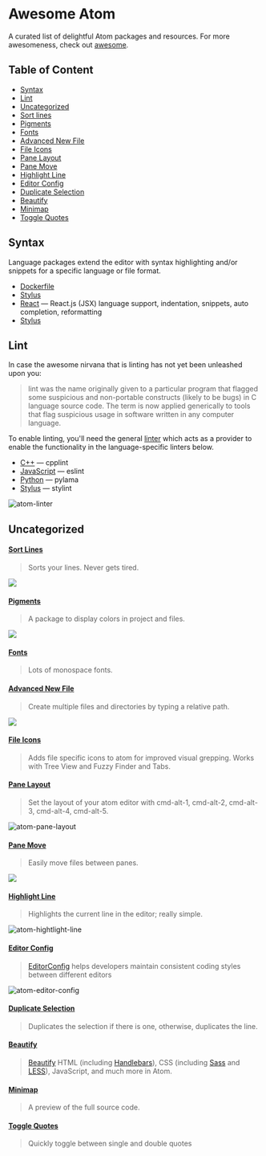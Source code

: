 # Awesome Atom

A curated list of delightful Atom packages and resources. For more awesomeness, check out [awesome](https://github.com/sindresorhus/awesome).

## Table of Content

- [Syntax](#syntax)
- [Lint](#lint)
- [Uncategorized](#uncategorized)
 - [Sort lines](#sort-lines)
 - [Pigments](#pigments)
 - [Fonts](#fonts)
 - [Advanced New File](#advanced-new-file)
 - [File Icons](#file-icons)
 - [Pane Layout](#pane-layout)
 - [Pane Move](#pane-move)
 - [Highlight Line](#highlight-line)
 - [Editor Config](#editor-config)
 - [Duplicate Selection](#duplicate-selection)
 - [Beautify](#beautify)
 - [Minimap](#minimap)
 - [Toggle Quotes](#toggle-quotes)

## Syntax

Language packages extend the editor with syntax highlighting and/or
snippets for a specific language or file format.

 - [Dockerfile](https://atom.io/packages/language-docker)
 - [Stylus](https://github.com/matthojo/language-stylus)
 - [React](https://atom.io/packages/react) — React.js (JSX) language support, indentation, snippets, auto completion, reformatting
 - [Stylus](https://atom.io/packages/stylus)

## Lint

In case the awesome nirvana that is linting has not yet been unleashed upon you:
> lint was the name originally given to a particular program that flagged some suspicious and non-portable constructs (likely to be bugs) in C language source code. The term is now applied generically to tools that flag suspicious usage in software written in any computer language.

To enable linting, you'll need the general [linter](https://atom.io/packages/linter) which acts as a provider to enable the functionality in the language-specific linters below.

 - [C++](https://atom.io/packages/linter-cpplint) — cpplint
 - [JavaScript](https://atom.io/packages/linter-eslint) — eslint
 - [Python](https://atom.io/packages/linter-pylama) — pylama
 - [Stylus](https://atom.io/packages/linter-stylint) — stylint

![atom-linter](https://raw.githubusercontent.com/AtomLinter/Linter/master/inline-comments.gif)

## Uncategorized

#### [Sort Lines](https://atom.io/packages/sort-lines)
> Sorts your lines. Never gets tired.

![](https://camo.githubusercontent.com/59de82a667ea690b778abaa5ba8a407f8659ebb3/68747470733a2f2f662e636c6f75642e6769746875622e636f6d2f6173736574732f323938382f313739363839312f38356536396666322d366139332d313165332d383961632d3331393237663630343539322e676966)

#### [Pigments](https://atom.io/packages/pigments)
> A package to display colors in project and files.

![](https://github.com/abe33/atom-pigments/raw/master/resources/pigments.gif?raw=true)

#### [Fonts](https://atom.io/packages/fonts)
> Lots of monospace fonts.

#### [Advanced New File](https://atom.io/packages/advanced-new-file)
> Create multiple files and directories by typing a relative path.

![](https://cloud.githubusercontent.com/assets/3289225/5792505/81f41c72-9f1b-11e4-9085-38cfb832383c.gif)

#### [File Icons](https://atom.io/packages/file-icons)
> Adds file specific icons to atom for improved visual grepping. Works with Tree View and Fuzzy Finder and Tabs.

#### [Pane Layout](https://atom.io/packages/pane-layout-plus)
> Set the layout of your atom editor with cmd-alt-1, cmd-alt-2, cmd-alt-3, cmd-alt-4, cmd-alt-5.

![atom-pane-layout](https://camo.githubusercontent.com/b65aab362fd31c55786d13508d86e9b39e4ebbe6/68747470733a2f2f7261772e6769746875622e636f6d2f6368656d6f6973682f61746f6d2d70616e652d6c61796f75742f6d61737465722f64656d6f2e676966)

#### [Pane Move](https://atom.io/packages/pane-move-plus)
> Easily move files between panes.

![](https://camo.githubusercontent.com/120c069d04ce6f0e7685144f17ed33dc3352cd26/68747470733a2f2f7261772e6769746875622e636f6d2f6368656d6f6973682f61746f6d2d70616e652d6d6f76652f6d61737465722f64656d6f2e676966)

#### [Highlight Line](https://atom.io/packages/highlight-line)
> Highlights the current line in the editor; really simple.

![atom-hightlight-line](https://camo.githubusercontent.com/6a26903350fa3c42ae7fe60907894196c495bb88/687474703a2f2f692e696d6775722e636f6d2f666133325774722e706e67)

#### [Editor Config](https://atom.io/packages/editorconfig)
> [EditorConfig](http://editorconfig.org) helps developers maintain consistent coding styles between different editors

![atom-editor-config](https://f.cloud.github.com/assets/170270/2327994/dfe40cb4-a3f6-11e3-862f-894999973373.png)

#### [Duplicate Selection](https://atom.io/packages/duplicate-line-or-selection)
> Duplicates the selection if there is one, otherwise, duplicates the line.

#### [Beautify](https://atom.io/packages/atom-beautify)
> [Beautify](https://github.com/einars/js-beautify)
HTML (including [Handlebars](http://handlebarsjs.com/)),
CSS (including [Sass](http://sass-lang.com/) and [LESS](http://lesscss.org/)),
JavaScript, and much more in Atom.

#### [Minimap](https://atom.io/packages/minimap)
> A preview of the full source code.

#### [Toggle Quotes](https://atom.io/packages/toggle-quotes)
> Quickly toggle between single and double quotes
